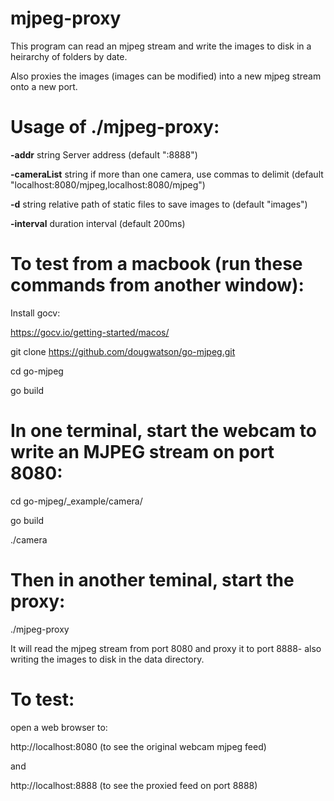 # mjpeg-proxy

This program can read an mjpeg stream and write the images to disk in a heirarchy of folders by date.

Also proxies the images (images can be modified) into a new mjpeg stream onto a new port. 


# Usage of ./mjpeg-proxy:


  **-addr** string
    	Server address (default ":8888")
        
  **-cameraList** string
    	if more than one camera, use commas to delimit (default "localhost:8080/mjpeg,localhost:8080/mjpeg")

  **-d** string
    	relative path of static files to save images to (default "images")

  **-interval** duration
    	interval (default 200ms)


# To test from a macbook (run these commands from another window):


Install gocv:

https://gocv.io/getting-started/macos/


git clone https://github.com/dougwatson/go-mjpeg.git

cd go-mjpeg

go build


# In one terminal, start the webcam to write an MJPEG stream on port 8080:

cd go-mjpeg/_example/camera/

go build

./camera

# Then in another teminal, start the proxy:

./mjpeg-proxy

It will read the mjpeg stream from port 8080 and proxy it to port 8888- also writing the images to disk in the data directory.

# To test:

open a web browser to:

http://localhost:8080 (to see the original webcam mjpeg feed)

and

http://localhost:8888 (to see the proxied feed on port 8888)
